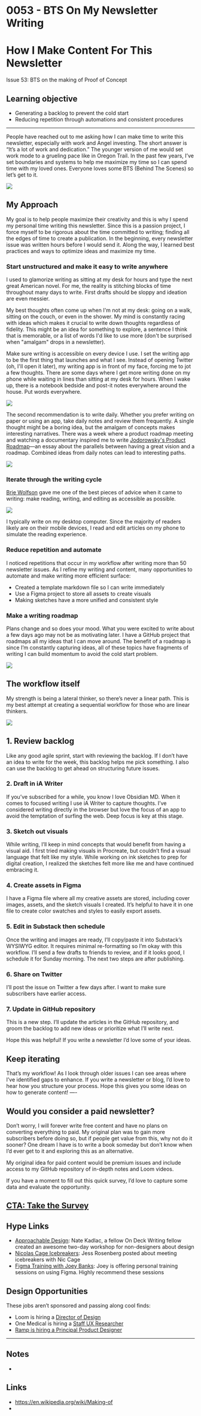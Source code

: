 # 0053 - BTS On My Newsletter Writing

# How I Make Content For This Newsletter
Issue 53: BTS on the making of Proof of Concept

## Learning objective
- Generating a backlog to prevent the cold start
- Reducing repetition through automations and consistent procedures
---
People have reached out to me asking how I can make time to write this newsletter, especially with work and Angel investing. The short answer is “It’s a lot of work and dedication.” The younger version of me would set work mode to a grueling pace like in Oregon Trail. In the past few years, I’ve set boundaries and systems to help me maximize my time so I can spend time with my loved ones. Everyone loves some BTS (Behind The Scenes) so let’s get to it.

![](images/issue-53/img-53-cover.jpg)

## My Approach

My goal is to help people maximize their creativity and this is why I spend my personal time writing this newsletter. Since this is a passion project, I force myself to be rigorous about the time committed to writing; finding all the edges of time to create a publication. In the beginning, every newsletter issue was written hours before I would send it. Along the way, I learned best practices and ways to optimize ideas and maximize my time.

### Start unstructured and make it easy to write anywhere

I used to glamorize writing as sitting at my desk for hours and type the next great American novel. For me, the reality is stitching blocks of time throughout many days to write. First drafts should be sloppy and ideation are even messier. 

My best thoughts often come up when I'm not at my desk: going on a walk, sitting on the couch, or even in the shower. My mind is constantly racing with ideas which makes it crucial to write down thoughts regardless of fidelity. This might be an idea for something to explore, a sentence I think that is memorable, or a list of words I'd like to use more (don't be surprised when "amalgam" drops in a newsletter). 

Make sure writing is accessible on every device I use. I set the writing app to be the first thing that launches and what I see. Instead of opening Twitter (oh, I'll open it later), my writing app is in front of my face, forcing me to jot a few thoughts. There are some days where I get more writing done on my phone while waiting in lines than sitting at my desk for hours. When I wake up, there is a notebook bedside and post-it notes everywhere around the house. Put words everywhere.

![](images/issue-53/img-53-assets.jpg)

The second recommendation is to write daily. Whether you prefer writing on paper or using an app, take daily notes and review them frequently. A single thought might be a boring idea, but the amalgam of concepts makes interesting narratives. There was a week where a product roadmap meeting and watching a documentary inspired me to write [Jodorowsky's Product Roadmap](https://www.davidhoang.com/blog/jodorowskys-product-roadmap)—an essay about the parallels between having a great vision and a roadmap. Combined ideas from daily notes can lead to interesting paths.

![](images/issue-53/img-53-combining-ideas.jpg)

### Iterate through the writing cycle

[Brie Wolfson](https://twitter.com/zebriez) gave me one of the best pieces of advice when it came to writing: make reading, writing, and editing as accessible as possible.

![](images/issue-53/img-53-framework.jpg)

I typically write on my desktop computer. Since the majority of readers likely are on their mobile devices, I read and edit articles on my phone to simulate the reading experience.

### Reduce repetition and automate
I noticed repetitions that occur in my workflow after writing more than 50 newsletter issues. As I refine my writing and content, many opportunities to automate and make writing more efficient surface:

- Created a template markdown file so I can write immediately
- Use a Figma project to store all assets to create visuals
- Making sketches have a more unified and consistent style

### Make a writing roadmap
Plans change and so does your mood. What you were excited to write about a few days ago may not be as motivating later. I have a GitHub project that roadmaps all my ideas that I can move around. The benefit of a roadmap is since I’m constantly capturing ideas, all of these topics have fragments of writing I can build momentum to avoid the cold start problem.

![](images/issue-53/img-53-roadmap.jpg)

## The workflow itself
My strength is being a lateral thinker, so there’s never a linear path. This is my best attempt at creating a sequential workflow for those who are linear thinkers.

![](images/issue-53/img-53-workflow.jpg)

## 1. Review backlog
Like any good agile sprint, start with reviewing the backlog. If I don’t have an idea to write for the week, this backlog helps me pick something. I also can use the backlog to get ahead on structuring future issues.

### 2. Draft in iA Writer
If you’ve subscribed for a while, you know I love Obsidian MD. When it comes to focused writing I use iA Writer to capture thoughts. I’ve considered writing directly in the browser but love the focus of an app to avoid the temptation of surfing the web. Deep focus is key at this stage.

### 3. Sketch out visuals

While writing, I’ll keep in mind concepts that would benefit from having a visual aid. I first tried making visuals in Procreate, but couldn’t find a visual language that felt like my style. While working on ink sketches to prep for digital creation, I realized the sketches felt more like me and have continued embracing it.

### 4. Create assets in Figma
I have a Figma file where all my creative assets are stored, including cover images, assets, and the sketch visuals I created. It’s helpful to have it in one file to create color swatches and styles to easily export assets.

### 5. Edit in Substack then schedule

Once the writing and images are ready, I’ll copy/paste it into Substack’s WYSIWYG editor. It requires minimal re-formatting so I’m okay with this workflow. I’ll send a few drafts to friends to review, and if it looks good, I schedule it for Sunday morning. The next two steps are after publishing.

### 6. Share on Twitter
I’ll post the issue on Twitter a few days after. I want to make sure subscribers have earlier access. 

### 7. Update in GitHub repository
This is a new step. I’ll update the articles in the GitHub repository, and groom the backlog to add new ideas or prioritize what I’ll write next. 

Hope this was helpful! If you write a newsletter I’d love some of your ideas. 

## Keep iterating
That’s my workflow! As I look through older issues I can see areas where I’ve identified gaps to enhance. If you write a newsletter or blog, I’d love to hear how you structure your process. Hope this gives you some ideas on how to generate content!
—-
## Would you consider a paid newsletter?

Don’t worry, I will forever write free content and have no plans on converting everything to paid. My original plan was to gain more subscribers before doing so, but if people get value from this, why not do it sooner? One dream I have is to write a book someday but don’t know when I’d ever get to it and exploring this as an alternative. 

My original idea for paid content would be premium issues and include access to my GitHub repository of in-depth notes and Loom videos. 

If you have a moment to fill out this quick survey, I’d love to capture some data and evaluate the opportunity. 

[CTA: Take the Survey](https://forms.gle/Wh6kPjyEmtnAPd1fA)
---
## Hype Links
- [Approachable Design](https://www.approachabledesign.co): Nate Kadlac, a fellow On Deck Writing fellow created an awesome two-day workshop for non-designers about design
- [Nicolas Cage Icebreakers](https://twitter.com/jessperate/status/1425943175018033152): Jess Rosenberg posted about meeting icebreakers with Nic Cage 
- [Figma Training with Joey Banks](https://calendly.com/bookjoeyabanks): Joey is offering personal training sessions on using Figma. Highly recommend these sessions

## Design Opportunities
These jobs aren’t sponsored and passing along cool finds:

- Loom is hiring a [Director of Design](https://jobs.lever.co/useloom/3d158bb1-7bcf-4b7c-a88a-47987057da66)
- One Medical is hiring a [Staff UX Researcher](https://www.onemedical.com/careers/all-departments/3324468/)
- [Ramp is hiring a Principal Product Designer](https://boards.greenhouse.io/ramp/jobs/5317283002)

---
## Notes
- 

## Links
- https://en.wikipedia.org/wiki/Making-of
- 